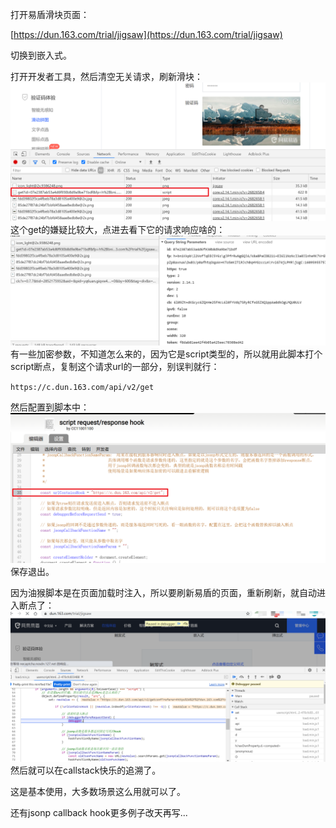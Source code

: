 
打开易盾滑块页面：  

[https://dun.163.com/trial/jigsaw](https://dun.163.com/trial/jigsaw)

切换到嵌入式。

打开开发者工具，然后清空无关请求，刷新滑块：  
![img.png](img.png)  
这个get的嫌疑比较大，点进去看下它的请求响应啥的：  
![img_1.png](img_1.png)  
有一些加密参数，不知道怎么来的，因为它是script类型的，所以就用此脚本打个script断点，复制这个请求url的一部分，别误判就行：  

`https://c.dun.163.com/api/v2/get`

然后配置到脚本中：
![img_2.png](img_2.png)
保存退出。

因为油猴脚本是在页面加载时注入，所以要刷新易盾的页面，重新刷新，就自动进入断点了：
![img_3.png](img_3.png)
然后就可以在callstack快乐的追溯了。

这是基本使用，大多数场景这么用就可以了。 

还有jsonp callback hook更多例子改天再写...







